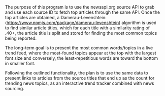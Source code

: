 The purpose of this program is to use the newsapi.org source API to grab and use each source ID to fetch top articles through the same API. Once the top articles are obtained, a Damerau-Levenshtein (https://www.npmjs.com/package/damerau-levenshtein) algorithm is used to find similar article titles, which for each title with a similarity rating of .40+, the article title is split and stored for finding the most common topics being reported.

The long-term goal is to present the most common words/topics in a live trend feed, where the most-found topics appear at the top with the largest font size and conversely, the least-repetitious words are toward the bottom in smaller font.

Following the outlined functionality, the plan is to use the same data to present links to articles from the source titles that end up as the count for trending news topics, as an interactive trend tracker combined with news sourcing.
